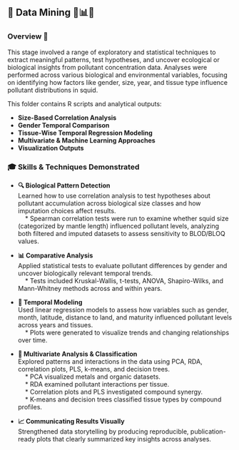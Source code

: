 ## 🧠 Data Mining 🧬📊🧪

### Overview 🎯  
This stage involved a range of exploratory and statistical techniques to extract meaningful patterns, test hypotheses, and uncover ecological or biological insights from pollutant concentration data. Analyses were performed across various biological and environmental variables, focusing on identifying how factors like gender, size, year, and tissue type influence pollutant distributions in squid.

  
This folder contains R scripts and analytical outputs: 
- **Size-Based Correlation Analysis**  
- **Gender Temporal Comparison**  
- **Tissue-Wise Temporal Regression Modeling**  
- **Multivariate & Machine Learning Approaches**  
- **Visualization Outputs**

### 🎓 Skills & Techniques Demonstrated  

- **🔍 Biological Pattern Detection**  
  Learned how to use correlation analysis to test hypotheses about pollutant accumulation across biological size classes and how imputation choices affect results.  
  &nbsp;&nbsp;&nbsp;&nbsp;* Spearman correlation tests were run to examine whether squid size (categorized by mantle length) influenced pollutant levels, analyzing both filtered and imputed datasets to assess sensitivity to BLOD/BLOQ values.

- **📊 Comparative Analysis**  
  Applied statistical tests to evaluate pollutant differences by gender and uncover biologically relevant temporal trends.  
  &nbsp;&nbsp;&nbsp;&nbsp;* Tests included Kruskal-Wallis, t-tests, ANOVA, Shapiro-Wilks, and Mann-Whitney methods across and within years.

- **📅 Temporal Modeling**  
  Used linear regression models to assess how variables such as gender, month, latitude, distance to land, and maturity influenced pollutant levels across years and tissues.  
  &nbsp;&nbsp;&nbsp;&nbsp;* Plots were generated to visualize trends and changing relationships over time.

- **🧮 Multivariate Analysis & Classification**  
  Explored patterns and interactions in the data using PCA, RDA, correlation plots, PLS, k-means, and decision trees.  
  &nbsp;&nbsp;&nbsp;&nbsp;* PCA visualized metals and organic datasets.  
  &nbsp;&nbsp;&nbsp;&nbsp;* RDA examined pollutant interactions per tissue.  
  &nbsp;&nbsp;&nbsp;&nbsp;* Correlation plots and PLS investigated compound synergy.  
  &nbsp;&nbsp;&nbsp;&nbsp;* K-means and decision trees classified tissue types by compound profiles.

- **📈 Communicating Results Visually**  
  Strengthened data storytelling by producing reproducible, publication-ready plots that clearly summarized key insights across analyses.
